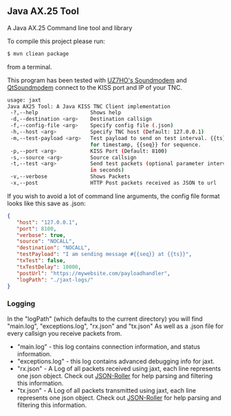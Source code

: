 ## Java AX.25 Tool

A Java AX.25 Command line tool and library

To compile this project please run:
```bash
$ mvn cliean package
```
from a terminal.

This program has been tested with [UZ7HO's Soundmodem](https://uz7.ho.ua/packetradio.htm) and [QtSoundmodem](https://www.cantab.net/users/john.wiseman/Documents/QtSoundModem.html) connect to the KISS port and IP of your TNC.

```bash
usage: jaxt
Java AX25 Tool: A Java KISS TNC Client implementation
 -?,--help                 Shows help
 -d,--destination <arg>    Destination callsign
 -f,--config-file <arg>    Specify config file (.json)
 -h,--host <arg>           Specify TNC host (Default: 127.0.0.1)
 -m,--test-payload <arg>   Test payload to send on test interval. {{ts}}
                           for timestamp, {{seq}} for sequence.
 -p,--port <arg>           KISS Port (Default: 8100)
 -s,--source <arg>         Source callsign
 -t,--test <arg>           Send test packets (optional parameter interval
                           in seconds)
 -v,--verbose              Shows Packets
 -x,--post                 HTTP Post packets received as JSON to url
 ```

 If you wish to avoid a lot of command line arguments, the config file format looks like this save as .json:

 ```json
{
    "host": "127.0.0.1",
    "port": 8100,
    "verbose": true,
    "source": "NOCALL",
    "destination": "NOCALL",
    "testPayload": "I am sending message #{{seq}} at {{ts}}",
    "txTest": false,
    "txTestDelay": 10000,
    "postUrl": "https://mywebsite.com/payloadhandler",
    "logPath": "./jaxt-logs/"
}
 ```

 ### Logging

In the "logPath" (which defaults to the current directory) you will find "main.log", "exceptions.log", "rx.json" and "tx.json" As well as a .json file for every callsign you receive packets from.

* "main.log" - this log contains connection information, and status information.
* "exceptions.log" - this log contains advanced debugging info for jaxt.
* "rx.json" - A Log of all packets received using jaxt, each line represents one json object. Check out [JSON-Roller](https://openstatic.org/projects/json-roller/) for help parsing and filtering this information.
* "tx.json" - A Log of all packets transmitted using jaxt, each line represents one json object. Check out [JSON-Roller](https://openstatic.org/projects/json-roller/) for help parsing and filtering this information.